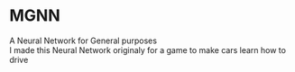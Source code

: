 # MGNN
A Neural Network for General purposes  
I made this Neural Network originaly for a game to make cars learn how to drive

